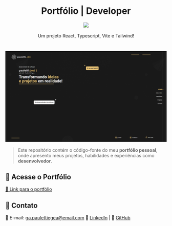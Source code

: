 <h1 align="center">Portfólio | Developer</h1>

<p align="center">
    <img src="https://skillicons.dev/icons?i=react,typescript,tailwind,vite" />
</p>
<div align="center">
  Um projeto React, Typescript, Vite e Tailwind!
</div>
<div>
<h1 align="center"></h1>
</div>
<img src="/public/repoImg.png" alt="imagem da tela inicial do portfólio">

> Este repositório contém o código-fonte do meu **portfólio pessoal**, onde apresento meus projetos, habilidades e experiências como **desenvolvedor**.

## 🔗 Acesse o Portfólio

[🔗 Link para o portfólio](https://egeapauletti.github.io/meuPortifolio/)

## 📩 Contato

📧 E-mail: ga.paulettiegea@email.com
🔗 [LinkedIn](https://www.linkedin.com/in/gabriel-pauletti-egea-a47287261/) | 🔗 [GitHub](https://github.com/egeaPauletti)
